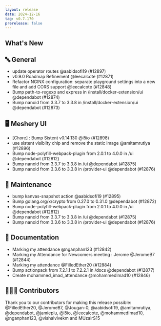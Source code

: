 ```yaml
---
layout: release
date: 2024-12-16
tag: v0.7.170
prerelease: false
---
```


## What's New
## 🔤 General
- update operator routes @aabidsofi19 (#12897)
- v0.9.0 Roadmap Refinement @leecalcote (#12871)
- Refactor NGINX configuration: separate playground settings into a new file and add CORS support @leecalcote (#12848)
- Bump path-to-regexp and express in /install/docker-extension/ui @dependabot (#12874)
- Bump nanoid from 3.3.7 to 3.3.8 in /install/docker-extension/ui @dependabot (#12873)

## 🖥 Meshery UI

- [Chore] : Bump Sistent v0.14.130 @l5io (#12898)
- use sistent visibilty chip and remove the static image  @amitamrutiya (#12896)
- Bump node-polyfill-webpack-plugin from 2.0.1 to 4.0.0 in /ui @dependabot (#12812)
- Bump nanoid from 3.3.7 to 3.3.8 in /ui @dependabot (#12875)
- Bump nanoid from 3.3.6 to 3.3.8 in /provider-ui @dependabot (#12876)

## 🧰 Maintenance

- bump kanvas-snapshot action @aabidsofi19 (#12895)
- Bump golang.org/x/crypto from 0.27.0 to 0.31.0 @dependabot (#12872)
- Bump node-polyfill-webpack-plugin from 2.0.1 to 4.0.0 in /ui @dependabot (#12812)
- Bump nanoid from 3.3.7 to 3.3.8 in /ui @dependabot (#12875)
- Bump nanoid from 3.3.6 to 3.3.8 in /provider-ui @dependabot (#12876)

## 📖 Documentation

- Marking my attendance @nganphan123 (#12842)
- Marking my Attendance for Newcomers meeting : Jerome @JeromeB7 (#12844)
- Marking my attendance @FilledEther20 (#12884)
- Bump actionpack from 7.2.1.1 to 7.2.2.1 in /docs @dependabot (#12877)
- Create mohammed_imad_attendance @mohammedImad10 (#12846)

## 👨🏽‍💻 Contributors

Thank you to our contributors for making this release possible:
@FilledEther20, @JeromeB7, @Jougan-0, @aabidsofi19, @amitamrutiya, @dependabot, @jamieplu, @l5io, @leecalcote, @mohammedImad10, @nganphan123, @vishalvivekm and MUzairS15

